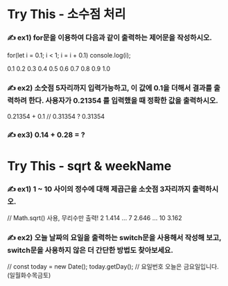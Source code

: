 # **Try This - 소수점 처리**

### ✍️ ex1) for문을 이용하여 다음과 같이 출력하는 제어문을 작성하시오.

for(let i = 0.1; i < 1; i = i + 0.1) console.log(i);

0.1
0.2
0.3
0.4
0.5
0.6
0.7
0.8
0.9
1.0

### ✍️ ex2) 소숫점 5자리까지 입력가능하고, 이 값에 0.1을 더해서 결과를 출력하려 한다. 사용자가 0.21354 를 입력했을 때 정확한 값을 출력하시오.

0.21354 + 0.1 // 0.31354 ?
0.31354

### ✍️ ex3) 0.14 + 0.28 = ?

# **Try This - sqrt & weekName**

### ✍️ ex1) 1 ~ 10 사이의 정수에 대해 제곱근을 소숫점 3자리까지 출력하시오.

// Math.sqrt() 사용, 무리수만 출력!
2 1.414
…
7 2.646
…
10 3.162

### ✍️ ex2) 오늘 날짜의 요일을 출력하는 switch문을 사용해서 작성해 보고, switch문을 사용하지 않은 더 간단한 방법도 찾아보세요.

// const today = new Date(); today.getDay(); // 요일번호
오늘은 금요일입니다. (일월화수목금토)
